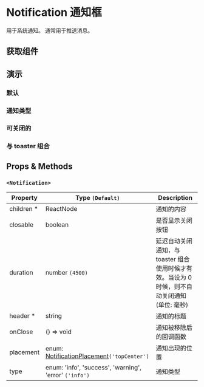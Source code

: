 # Notification 通知框

用于系统通知。 通常用于推送消息。

## 获取组件

<!--{include:(components/notification/fragments/import.md)}-->

## 演示

### 默认

<!--{include:`basic.md`}-->

### 通知类型

<!--{include:`type.md`}-->

### 可关闭的

<!--{include:`close.md`}-->

### 与 toaster 组合

<!--{include:`with-toaster.md`}-->

## Props & Methods

### `<Notification>`

| Property    | Type `(Default)`                                       | Description                                                                                   |
| ----------- | ------------------------------------------------------ | --------------------------------------------------------------------------------------------- |
| children \* | ReactNode                                              | 通知的内容                                                                                    |
| closable    | boolean                                                | 是否显示关闭按钮                                                                              |
| duration    | number `(4500)`                                        | 延迟自动关闭通知，与 toaster 组合使用时候才有效。当设为 0 时候，则不自动关闭通知 (单位: 毫秒) |
| header \*   | string                                                 | 通知的标题                                                                                    |
| onClose     | () => void                                             | 通知被移除后的回调函数                                                                        |
| placement   | enum: [NotificationPlacement](#types)`('topCenter')`   | 通知出现的位置                                                                                |
| type        | enum: 'info', 'success', 'warning', 'error' `('info')` | 通知类型                                                                                      |

<!--{include:(components/notification/zh-CN/toaster.md)}-->
